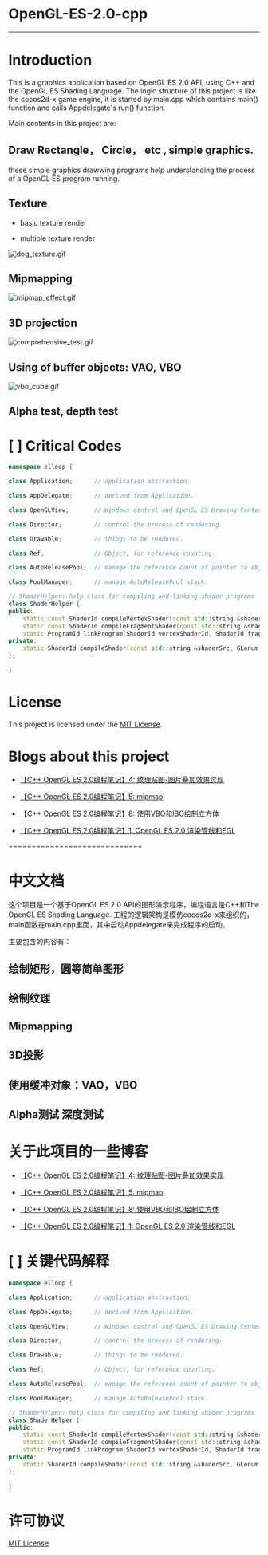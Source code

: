 # OpenGL-ES-2.0-cpp
---------------------

# Introduction

This is a graphics application based on OpenGL ES 2.0 API, using C++ and the OpenGL ES Shading Language. The logic structure of this project is like the cocos2d-x game engine, it is started by main.cpp which contains main() function and calls Appdelegate's run() function.

Main contents in this project are:

## Draw Rectangle， Circle， etc , simple graphics.

these simple graphics drawwing programs help understanding the process of a OpenGL ES program running.

## Texture 

- basic texture render

- multiple texture render

![dog_texture.gif](http://elloop.oss-cn-hangzhou.aliyuncs.com/blog_pic/dog_texture.gif?OSSAccessKeyId=LTAI4FtWWR7eyV7ELYCixBe2&Expires=1587208477&Signature=knkKZ1fp3mPAZs3CerfBpCvfn5o%3D)

## Mipmapping

![mipmap_effect.gif](http://elloop.oss-cn-hangzhou.aliyuncs.com/blog_pic/mipmap_effect.gif?OSSAccessKeyId=LTAI4FtWWR7eyV7ELYCixBe2&Expires=1587205527&Signature=hOunhdhF1K%2FsHED6TjrUuxog0Fc%3D)

## 3D projection

![comprehensive_test.gif](http://elloop.oss-cn-hangzhou.aliyuncs.com/blog_pic/comprehensive_test.gif?OSSAccessKeyId=LTAI4FtWWR7eyV7ELYCixBe2&Expires=1587205544&Signature=%2FQh89gTHPNGHYj4TIvap2s0DwYc%3D)

## Using of buffer objects: VAO, VBO

![vbo_cube.gif](http://elloop.oss-cn-hangzhou.aliyuncs.com/blog_pic/vbo_cube.gif?OSSAccessKeyId=LTAI4FtWWR7eyV7ELYCixBe2&Expires=1587205564&Signature=oaxEKsbSGnBNRcu36CMiIGKNt14%3D)

## Alpha test, depth test

# [ ] Critical Codes

```c++
namespace elloop { 

class Application;      // application abstraction.

class AppDelegate;      // derived from Application.

class OpenGLView;       // Windows control and OpenGL ES Drawing Context.

class Director;         // control the process of rendering.

class Drawable;         // things to be rendered.

class Ref;              // Object, for reference counting.

class AutoReleasePool;  // manage the reference count of pointer to object of type Ref.

class PoolManager;      // manage AutoReleasePool stack.

// ShaderHelper: help class for compiling and linking shader programs
class ShaderHelper {
public:
    static const ShaderId compileVertexShader(const std::string &shaderSrc);
    static const ShaderId compileFragmentShader(const std::string &shaderSrc);
    static ProgramId linkProgram(ShaderId vertexShaderId, ShaderId fragShaderId);
private:
    static ShaderId compileShader(const std::string &shaderSrc, GLenum shaderType);
};

}
```

# License

This project is licensed under the [MIT License](https://opensource.org/licenses/MIT).

# Blogs about this project

- [【C++ OpenGL ES 2.0编程笔记】4: 纹理贴图-图片叠加效果实现](http://blog.csdn.net/elloop/article/details/50458613)

- [【C++ OpenGL ES 2.0编程笔记】5: mipmap](http://blog.csdn.net/elloop/article/details/50466163)

- [【C++ OpenGL ES 2.0编程笔记】8: 使用VBO和IBO绘制立方体](http://blog.csdn.net/elloop/article/details/50472699)

- [【C++ OpenGL ES 2.0编程笔记】1: OpenGL ES 2.0 渲染管线和EGL](http://blog.csdn.net/elloop/article/details/50480040)

=============================

# 中文文档

这个项目是一个基于OpenGL ES 2.0 API的图形演示程序，编程语言是C++和The OpenGL ES Shading Language. 工程的逻辑架构是模仿cocos2d-x来组织的，main函数在main.cpp里面，其中启动Appdelegate来完成程序的启动。

主要包含的内容有：

## 绘制矩形，圆等简单图形

## 绘制纹理

## Mipmapping

## 3D投影

## 使用缓冲对象：VAO，VBO

## Alpha测试 深度测试

# 关于此项目的一些博客

- [【C++ OpenGL ES 2.0编程笔记】4: 纹理贴图-图片叠加效果实现](http://blog.csdn.net/elloop/article/details/50458613)

- [【C++ OpenGL ES 2.0编程笔记】5: mipmap](http://blog.csdn.net/elloop/article/details/50466163)

- [【C++ OpenGL ES 2.0编程笔记】8: 使用VBO和IBO绘制立方体](http://blog.csdn.net/elloop/article/details/50472699)

- [【C++ OpenGL ES 2.0编程笔记】1: OpenGL ES 2.0 渲染管线和EGL](http://blog.csdn.net/elloop/article/details/50480040)

# [ ] 关键代码解释

```c++
namespace elloop { 

class Application;      // application abstraction.

class AppDelegate;      // derived from Application.

class OpenGLView;       // Windows control and OpenGL ES Drawing Context.

class Director;         // control the process of rendering.

class Drawable;         // things to be rendered.

class Ref;              // Object, for reference counting.

class AutoReleasePool;  // manage the reference count of pointer to object of type Ref.

class PoolManager;      // manage AutoReleasePool stack.

// ShaderHelper: help class for compiling and linking shader programs
class ShaderHelper {
public:
    static const ShaderId compileVertexShader(const std::string &shaderSrc);
    static const ShaderId compileFragmentShader(const std::string &shaderSrc);
    static ProgramId linkProgram(ShaderId vertexShaderId, ShaderId fragShaderId);
private:
    static ShaderId compileShader(const std::string &shaderSrc, GLenum shaderType);
};

}
```

# 许可协议

[MIT License](https://opensource.org/licenses/MIT) 
